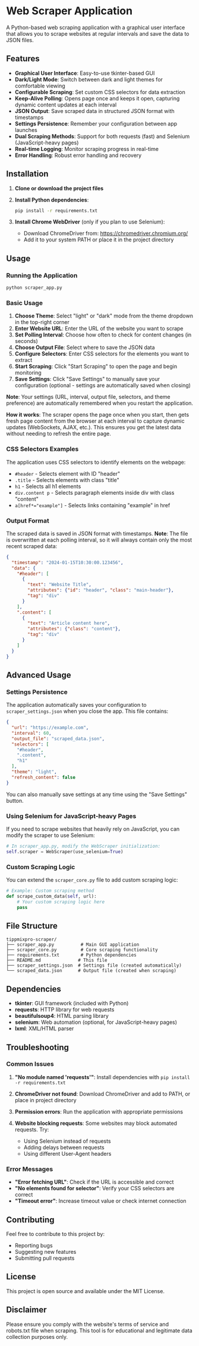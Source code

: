 # Web Scraper Application

A Python-based web scraping application with a graphical user interface that allows you to scrape websites at regular intervals and save the data to JSON files.

## Features

- **Graphical User Interface**: Easy-to-use tkinter-based GUI
- **Dark/Light Mode**: Switch between dark and light themes for comfortable viewing
- **Configurable Scraping**: Set custom CSS selectors for data extraction
- **Keep-Alive Polling**: Opens page once and keeps it open, capturing dynamic content updates at each interval
- **JSON Output**: Save scraped data in structured JSON format with timestamps
- **Settings Persistence**: Remember your configuration between app launches
- **Dual Scraping Methods**: Support for both requests (fast) and Selenium (JavaScript-heavy pages)
- **Real-time Logging**: Monitor scraping progress in real-time
- **Error Handling**: Robust error handling and recovery

## Installation

1. **Clone or download the project files**

2. **Install Python dependencies**:
   ```bash
   pip install -r requirements.txt
   ```

3. **Install Chrome WebDriver** (only if you plan to use Selenium):
   - Download ChromeDriver from: https://chromedriver.chromium.org/
   - Add it to your system PATH or place it in the project directory

## Usage

### Running the Application

```bash
python scraper_app.py
```

### Basic Usage

1. **Choose Theme**: Select "light" or "dark" mode from the theme dropdown in the top-right corner
2. **Enter Website URL**: Enter the URL of the website you want to scrape
3. **Set Polling Interval**: Choose how often to check for content changes (in seconds)
4. **Choose Output File**: Select where to save the JSON data
5. **Configure Selectors**: Enter CSS selectors for the elements you want to extract
6. **Start Scraping**: Click "Start Scraping" to open the page and begin monitoring
7. **Save Settings**: Click "Save Settings" to manually save your configuration (optional - settings are automatically saved when closing)

**Note**: Your settings (URL, interval, output file, selectors, and theme preference) are automatically remembered when you restart the application.

**How it works**: The scraper opens the page once when you start, then gets fresh page content from the browser at each interval to capture dynamic updates (WebSockets, AJAX, etc.). This ensures you get the latest data without needing to refresh the entire page.

### CSS Selectors Examples

The application uses CSS selectors to identify elements on the webpage:

- `#header` - Selects element with ID "header"
- `.title` - Selects elements with class "title"
- `h1` - Selects all h1 elements
- `div.content p` - Selects paragraph elements inside div with class "content"
- `a[href*="example"]` - Selects links containing "example" in href

### Output Format

The scraped data is saved in JSON format with timestamps. **Note**: The file is overwritten at each polling interval, so it will always contain only the most recent scraped data:

```json
{
  "timestamp": "2024-01-15T10:30:00.123456",
  "data": {
    "#header": [
      {
        "text": "Website Title",
        "attributes": {"id": "header", "class": "main-header"},
        "tag": "div"
      }
    ],
    ".content": [
      {
        "text": "Article content here",
        "attributes": {"class": "content"},
        "tag": "div"
      }
    ]
  }
}
```

## Advanced Usage

### Settings Persistence

The application automatically saves your configuration to `scraper_settings.json` when you close the app. This file contains:

```json
{
  "url": "https://example.com",
  "interval": 60,
  "output_file": "scraped_data.json",
  "selectors": [
    "#header",
    ".content",
    "h1"
  ],
  "theme": "light",
  "refresh_content": false
}
```

You can also manually save settings at any time using the "Save Settings" button.

### Using Selenium for JavaScript-heavy Pages

If you need to scrape websites that heavily rely on JavaScript, you can modify the scraper to use Selenium:

```python
# In scraper_app.py, modify the WebScraper initialization:
self.scraper = WebScraper(use_selenium=True)
```

### Custom Scraping Logic

You can extend the `scraper_core.py` file to add custom scraping logic:

```python
# Example: Custom scraping method
def scrape_custom_data(self, url):
    # Your custom scraping logic here
    pass
```

## File Structure

```
tippmixpro-scraper/
├── scraper_app.py          # Main GUI application
├── scraper_core.py         # Core scraping functionality
├── requirements.txt        # Python dependencies
├── README.md              # This file
├── scraper_settings.json  # Settings file (created automatically)
└── scraped_data.json      # Output file (created when scraping)
```

## Dependencies

- **tkinter**: GUI framework (included with Python)
- **requests**: HTTP library for web requests
- **beautifulsoup4**: HTML parsing library
- **selenium**: Web automation (optional, for JavaScript-heavy pages)
- **lxml**: XML/HTML parser

## Troubleshooting

### Common Issues

1. **"No module named 'requests'"**: Install dependencies with `pip install -r requirements.txt`

2. **ChromeDriver not found**: Download ChromeDriver and add to PATH, or place in project directory

3. **Permission errors**: Run the application with appropriate permissions

4. **Website blocking requests**: Some websites may block automated requests. Try:
   - Using Selenium instead of requests
   - Adding delays between requests
   - Using different User-Agent headers

### Error Messages

- **"Error fetching URL"**: Check if the URL is accessible and correct
- **"No elements found for selector"**: Verify your CSS selectors are correct
- **"Timeout error"**: Increase timeout value or check internet connection

## Contributing

Feel free to contribute to this project by:
- Reporting bugs
- Suggesting new features
- Submitting pull requests

## License

This project is open source and available under the MIT License.

## Disclaimer

Please ensure you comply with the website's terms of service and robots.txt file when scraping. This tool is for educational and legitimate data collection purposes only.
